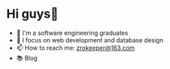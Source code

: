# Hi guys👋

- 🔭 I'm a software engineering graduates
- 🌱 I focus on web development and database design
- 📫 How to reach me:  zrokeeper@163.com
- 📚 Blog 
# 
<!---
frankismy/frankismy is a ✨ special ✨ repository because its `README.md` (this file) appears on your GitHub profile.
You can click the Preview link to take a look at your changes.
--->
